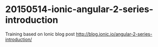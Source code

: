 # 20150514-ionic-angular-2-series-introduction
Training based on Ionic blog post http://blog.ionic.io/angular-2-series-introduction/

